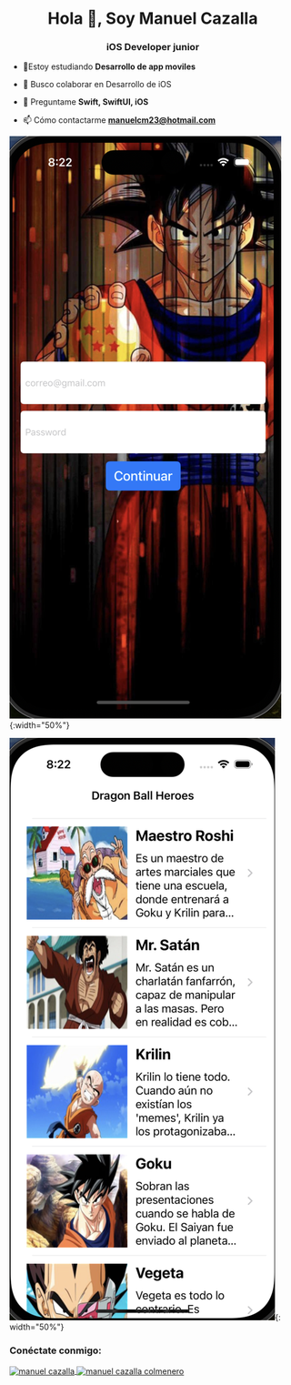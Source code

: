 <h1 align="center">Hola 👋, Soy Manuel Cazalla</h1>
<h3 align="center">iOS Developer junior</h3>

- 🔭Estoy estudiando **Desarrollo de app moviles**

- 👯 Busco colaborar  en Desarrollo de iOS

- 💬 Preguntame **Swift, SwiftUI, iOS**
- 📫 Cómo contactarme **manuelcm23@hotmail.com**


![](https://github.com/ManuelCAZALLA/ManuelCAZALLA/raw/main/Captura%20de%20pantalla%202023-10-12%20a%20las%208.22.38.png){:width="50%"}

![](https://github.com/ManuelCAZALLA/ManuelCAZALLA/blob/main/Captura%20de%20pantalla%202023-10-12%20a%20las%208.23.26.png){: width="50%"}


<h3 align="left">Conéctate conmigo:</h3>
<p align="left">
<a href="https:/ /linkedin.com/in/manuel cazalla" target="blank"><img align="center" src="https://raw.githubusercontent.com/rahuldkjain/github-profile-readme-generator/master/src/images/icons/Social/linked-in-alt.svg" alt="manuel cazalla" height="30" width="40" /></ un>
<a href="https://fb.com/manuel cazalla colmenero" target="blank"><img align="center" src="https://raw.githubusercontent.com/rahuldkjain/github-profile-readme -generator/master/src/images/icons/Social/facebook.svg" alt="manuel cazalla colmenero" height="30" width="40" /></a> </p> <h3 align=
"


